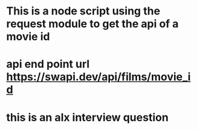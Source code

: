 # This is a node script using the request module to get the api of a movie id
# api end point url https://swapi.dev/api/films/movie_id

# this is an alx interview question